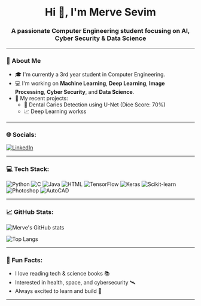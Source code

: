 <h1 align="center">Hi 👋, I'm Merve Sevim</h1>
<h3 align="center">A passionate Computer Engineering student focusing on AI, Cyber Security & Data Science</h3>

---

### 🦾 About Me

- 🎓 I'm currently a 3rd year student in Computer Engineering.
- 💻 I'm working on **Machine Learning**, **Deep Learning**, **Image Processing**, **Cyber Security**, and **Data Science**.
- 🎯 My recent projects:  
  - 🦷 Dental Caries Detection using U-Net (Dice Score: 70%)
  - 📈 Deep Learning workss  

---

### 🌐 Socials:

[![LinkedIn](https://img.shields.io/badge/LinkedIn-%230077B5?style=for-the-badge&logo=linkedin&logoColor=white)](www.linkedin.com/in/merve-sevim-aa8797231)  

---

### 💻 Tech Stack:

![Python](https://img.shields.io/badge/Python-3776AB?style=for-the-badge&logo=python&logoColor=white)
![C](https://img.shields.io/badge/C-00599C?style=for-the-badge&logo=c&logoColor=white)
![Java](https://img.shields.io/badge/Java-ED8B00?style=for-the-badge&logo=java&logoColor=white)
![HTML](https://img.shields.io/badge/HTML-E34F26?style=for-the-badge&logo=html5&logoColor=white)
![TensorFlow](https://img.shields.io/badge/TensorFlow-FF6F00?style=for-the-badge&logo=tensorflow&logoColor=white)
![Keras](https://img.shields.io/badge/Keras-D00000?style=for-the-badge&logo=keras&logoColor=white)
![Scikit-learn](https://img.shields.io/badge/scikit--learn-F7931E?style=for-the-badge&logo=scikit-learn&logoColor=white)
![Photoshop](https://img.shields.io/badge/Photoshop-31A8FF?style=for-the-badge&logo=adobe-photoshop&logoColor=white)
![AutoCAD](https://img.shields.io/badge/AutoCAD-E34F26?style=for-the-badge&logo=autodesk&logoColor=white)

---

### 📈 GitHub Stats:

![Merve's GitHub stats](https://github-readme-stats.vercel.app/api?username=MerveSevim44&show_icons=true&theme=radical)

![Top Langs](https://github-readme-stats.vercel.app/api/top-langs/?username=MerveSevim44&layout=compact&theme=radical)

---

### 🎯 Fun Facts:
- I love reading tech & science books 📚  
- Interested in health, space, and cybersecurity 🛰️  
- Always excited to learn and build 🤖  


---

<!--
**MerveSevim44/MerveSevim44** is a ✨ special ✨ repository because its `README.md` (this file) appears on your GitHub profile.
-->
